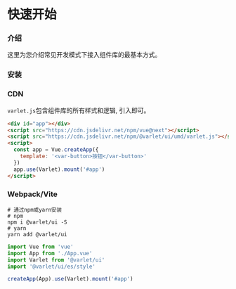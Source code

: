 # 快速开始

### 介绍

这里为您介绍常见开发模式下接入组件库的最基本方式。

### 安装

### CDN
`varlet.js`包含组件库的所有样式和逻辑, 引入即可。

```html
<div id="app"></div>
<script src="https://cdn.jsdelivr.net/npm/vue@next"></script>
<script src="https://cdn.jsdelivr.net/npm/@varlet/ui/umd/varlet.js"></script>
<script>
  const app = Vue.createApp({
    template: '<var-button>按钮</var-button>'
  })
  app.use(Varlet).mount('#app')
</script>
```

### Webpack/Vite
```shell
# 通过npm或yarn安装
# npm
npm i @varlet/ui -S
# yarn
yarn add @varlet/ui
```

```js
import Vue from 'vue'
import App from './App.vue'
import Varlet from '@varlet/ui'
import '@varlet/ui/es/style'

createApp(App).use(Varlet).mount('#app')
```